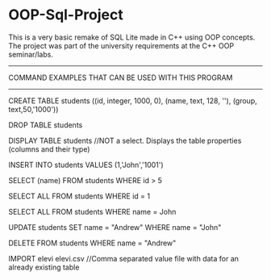 # OOP-Sql-Project

This is a very basic remake of SQL Lite made in C++ using OOP concepts. 
The project was part of the university requirements at the C++ OOP seminar/labs.

***************************************************
COMMAND EXAMPLES THAT CAN BE USED WITH THIS PROGRAM
***************************************************

CREATE TABLE students ((id, integer, 1000, 0), (name, text, 128, ''), (group, text,50,'1000'))

DROP TABLE students

DISPLAY TABLE students //NOT a select. Displays the table properties (columns and their type)

INSERT INTO students VALUES (1,'John','1001')

SELECT (name) FROM students WHERE id > 5

SELECT ALL FROM students WHERE id = 1

SELECT ALL FROM students WHERE name = John

UPDATE students SET name = "Andrew" WHERE name = "John"

DELETE FROM students WHERE name = "Andrew"

IMPORT elevi elevi.csv //Comma separated value file with data for an already existing table

